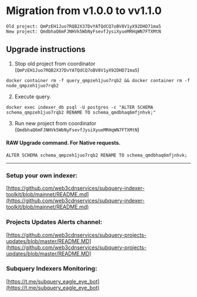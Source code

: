 # Migration from v1.0.0 to vv1.1.0
```
Old project: QmPzEH1Juo7RQB2X37DvYATQdCQ7oBV8V1yX92DHD71ma5
New project: QmdbhaQ6mFJNHVk5WbNyFsevfJysiXyueMRHqWN7FTXMtN
```


## Upgrade instructions
 1) Stop old project from coordinator (`QmPzEH1Juo7RQB2X37DvYATQdCQ7oBV8V1yX92DHD71ma5`)

```
docker container rm -f query_qmpzeh1juo7rqb2 && docker container rm -f node_qmpzeh1juo7rqb2
```

 2) Execute query.

```
docker exec indexer_db psql -U postgres -c "ALTER SCHEMA schema_qmpzeh1juo7rqb2 RENAME TO schema_qmdbhaq6mfjnhvk;"

```

 3) Run new project from coordinator (`QmdbhaQ6mFJNHVk5WbNyFsevfJysiXyueMRHqWN7FTXMtN`)

#### RAW Upgrade command. For Native requests.
`ALTER SCHEMA schema_qmpzeh1juo7rqb2 RENAME TO schema_qmdbhaq6mfjnhvk;`


___
### Setup your own indexer:

[https://github.com/web3cdnservices/subquery-indexer-toolkit/blob/mainnet/README.md](https://github.com/web3cdnservices/subquery-indexer-toolkit/blob/mainnet/README.md)

### Projects Updates Alerts channel:

[https://github.com/web3cdnservices/subquery-projects-updates/blob/master/README.MD](https://github.com/web3cdnservices/subquery-projects-updates/blob/master/README.MD)

### Subquery Indexers Monitoring:

[https://t.me/subquery_eagle_eye_bot](https://t.me/subquery_eagle_eye_bot)
